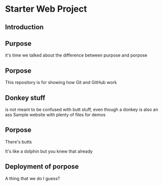 # Starter Web Project
## Introduction

## Purpose
it's time we talked about the difference between purpose and porpose
## Porpose
This repository is for showing how Git and GitHub work

## Donkey stuff
is not meant to be confused with butt stuff, even though a donkey is also an ass
Sample website with plenty of files for demos

## Porpose
There's butts

It's like a dolphin
but you knew that already

## Deployment of porpose

A thing that we do I guess?